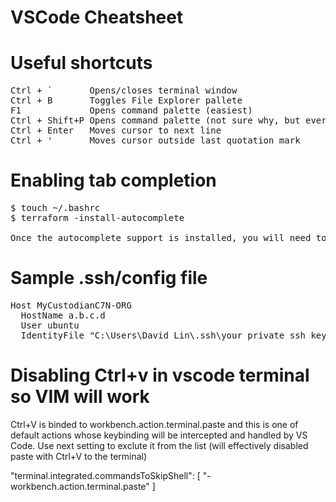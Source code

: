 # VSCode Cheatsheet

# Useful shortcuts
<pre>
Ctrl + `       Opens/closes terminal window
Ctrl + B       Toggles File Explorer pallete
F1             Opens command palette (easiest)
Ctrl + Shift+P Opens command palette (not sure why, but everyone uses this instead of F1)
Ctrl + Enter   Moves cursor to next line
Ctrl + '       Moves cursor outside last quotation mark
</pre>

# Enabling tab completion
<pre>
$ touch ~/.bashrc
$ terraform -install-autocomplete

Once the autocomplete support is installed, you will need to restart your shell.
</pre>
# Sample .ssh/config file
<pre>
Host MyCustodianC7N-ORG
  HostName a.b.c.d
  User ubuntu
  IdentityFile "C:\Users\David Lin\.ssh\your_private_ssh_key.pem"
</pre>

# Disabling Ctrl+v in vscode terminal so VIM will work
Ctrl+V is binded to workbench.action.terminal.paste and this is one of default actions whose keybinding will be intercepted and handled by VS Code. Use next setting to exclute it from the list (will effectively disabled paste with Ctrl+V to the terminal)

"terminal.integrated.commandsToSkipShell": [
    "-workbench.action.terminal.paste"
]
